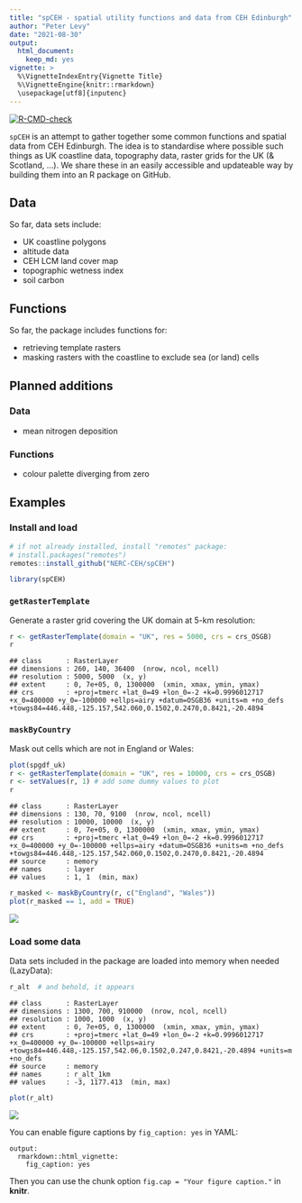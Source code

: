 ```yaml
---
title: "spCEH - spatial utility functions and data from CEH Edinburgh"
author: "Peter Levy"
date: "2021-08-30"
output:
  html_document:
    keep_md: yes
vignette: >
  %\VignetteIndexEntry{Vignette Title}
  %\VignetteEngine{knitr::rmarkdown}
  \usepackage[utf8]{inputenc}
---
```


<!-- badges: start -->
[![R-CMD-check](https://github.com/NERC-CEH/spCEH/workflows/R-CMD-check/badge.svg)](https://github.com/NERC-CEH/spCEH/actions)
<!-- badges: end -->

	
`spCEH` is an attempt to gather together some common functions and spatial data from CEH Edinburgh.
The idea is to standardise where possible such things as UK coastline data, topography data, raster grids for the UK (& Scotland, ...).
We share these in an easily accessible and updateable way by building them into an R package on GitHub. 

## Data
So far, data sets include:

- UK coastline polygons
- altitude data
- CEH LCM land cover map
- topographic wetness index
- soil carbon


## Functions
So far, the package includes functions for:

- retrieving template rasters
- masking rasters with the coastline to exclude sea (or land) cells

## Planned additions
### Data
- mean nitrogen deposition


### Functions

- colour palette diverging from zero


## Examples
### Install and load


```r
# if not already installed, install "remotes" package:
# install.packages("remotes")
remotes::install_github("NERC-CEH/spCEH")
```


```r
library(spCEH)
```

### `getRasterTemplate`
Generate a raster grid covering the UK domain at 5-km resolution:


```r
r <- getRasterTemplate(domain = "UK", res = 5000, crs = crs_OSGB)
r
```

```
## class      : RasterLayer 
## dimensions : 260, 140, 36400  (nrow, ncol, ncell)
## resolution : 5000, 5000  (x, y)
## extent     : 0, 7e+05, 0, 1300000  (xmin, xmax, ymin, ymax)
## crs        : +proj=tmerc +lat_0=49 +lon_0=-2 +k=0.9996012717 +x_0=400000 +y_0=-100000 +ellps=airy +datum=OSGB36 +units=m +no_defs +towgs84=446.448,-125.157,542.060,0.1502,0.2470,0.8421,-20.4894
```

### `maskByCountry`
Mask out cells which are not in England or Wales:


```r
plot(spgdf_uk)
r <- getRasterTemplate(domain = "UK", res = 10000, crs = crs_OSGB)
r <- setValues(r, 1) # add some dummy values to plot
r
```

```
## class      : RasterLayer 
## dimensions : 130, 70, 9100  (nrow, ncol, ncell)
## resolution : 10000, 10000  (x, y)
## extent     : 0, 7e+05, 0, 1300000  (xmin, xmax, ymin, ymax)
## crs        : +proj=tmerc +lat_0=49 +lon_0=-2 +k=0.9996012717 +x_0=400000 +y_0=-100000 +ellps=airy +datum=OSGB36 +units=m +no_defs +towgs84=446.448,-125.157,542.060,0.1502,0.2470,0.8421,-20.4894 
## source     : memory
## names      : layer 
## values     : 1, 1  (min, max)
```

```r
r_masked <- maskByCountry(r, c("England", "Wales"))
plot(r_masked == 1, add = TRUE)
```

![](use_spCEH_files/figure-html/unnamed-chunk-5-1.png)<!-- -->

### Load some data
Data sets included in the package are loaded into memory when needed (LazyData):


```r
r_alt  # and behold, it appears
```

```
## class      : RasterLayer 
## dimensions : 1300, 700, 910000  (nrow, ncol, ncell)
## resolution : 1000, 1000  (x, y)
## extent     : 0, 7e+05, 0, 1300000  (xmin, xmax, ymin, ymax)
## crs        : +proj=tmerc +lat_0=49 +lon_0=-2 +k=0.9996012717 +x_0=400000 +y_0=-100000 +ellps=airy +towgs84=446.448,-125.157,542.06,0.1502,0.247,0.8421,-20.4894 +units=m +no_defs 
## source     : memory
## names      : r_alt_1km 
## values     : -3, 1177.413  (min, max)
```

```r
plot(r_alt)
```

![](use_spCEH_files/figure-html/unnamed-chunk-6-1.png)<!-- -->

You can enable figure captions by `fig_caption: yes` in YAML:

    output:
      rmarkdown::html_vignette:
        fig_caption: yes

Then you can use the chunk option `fig.cap = "Your figure caption."` in **knitr**.

